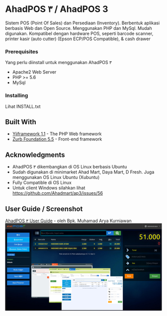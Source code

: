 # AhadPOS ٣ / AhadPOS 3

Sistem POS (Point Of Sales) dan Persediaan (Inventory). Berbentuk aplikasi berbasis Web dan Open Source.
Menggunakan PHP dan MySql.
Mudah digunakan. Kompatibel dengan hardware POS, seperti barcode scanner, printer kasir (auto cutter) (Epson ECP/POS Compatible), & cash drawer

### Prerequisites

Yang perlu diinstall untuk menggunakan AhadPOS ٣

- Apache2 Web Server
- PHP >= 5.6
- MySql

### Installing

Lihat INSTALL.txt

## Built With

- [Yiiframework 1.1](http://www.yiiframework.com/) - The PHP Web framework
- [Zurb Foundation 5.5](https://get.foundation/sites/docs-v5/) - Front-end framework

## Acknowledgments

- AhadPOS ٣ dikembangkan di OS Linux berbasis Ubuntu
- Sudah digunakan di minimarket Ahad Mart, Daya Mart, D Fresh. Juga menggunakan OS Linux Ubuntu (Xubuntu)
- Fully Compatible di OS Linux
- Untuk client Windows silahkan lihat https://github.com/Ahadmart/ap3/issues/56

## User Guide / Screenshot

[AhadPOS ٣ User Guide](https://ahadpos.files.wordpress.com/2018/07/ahadpos-3-user-guides-juli-2018.pdf) - oleh Bpk. Muhamad Arya Kurniawan
![pos screenshot default](/images/screenshot/pos-default.jpg?raw=true "POS Screenshot - Default")
